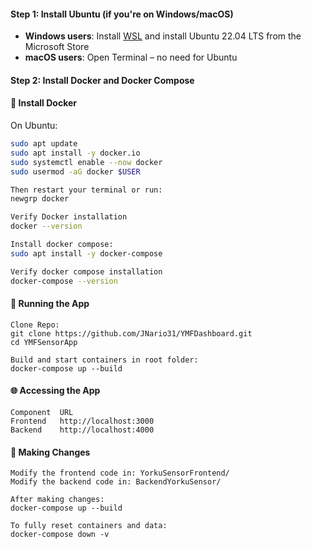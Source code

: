 #### Step 1: Install Ubuntu (if you're on Windows/macOS)
- **Windows users**: Install [WSL](https://learn.microsoft.com/en-us/windows/wsl/install) and install Ubuntu 22.04 LTS from the Microsoft Store
- **macOS users**: Open Terminal – no need for Ubuntu

#### Step 2: Install Docker and Docker Compose

#### 🐳 Install Docker
On Ubuntu:
```bash
sudo apt update
sudo apt install -y docker.io
sudo systemctl enable --now docker
sudo usermod -aG docker $USER

Then restart your terminal or run:
newgrp docker

Verify Docker installation
docker --version

Install docker compose:
sudo apt install -y docker-compose

Verify docker compose installation
docker-compose --version
```

#### 🚀 Running the App
```
Clone Repo:
git clone https://github.com/JNario31/YMFDashboard.git
cd YMFSensorApp

Build and start containers in root folder:
docker-compose up --build
```
#### 🌐 Accessing the App
```
Component  URL
Frontend   http://localhost:3000
Backend    http://localhost:4000
```

#### 🧪 Making Changes
```
Modify the frontend code in: YorkuSensorFrontend/
Modify the backend code in: BackendYorkuSensor/

After making changes:
docker-compose up --build

To fully reset containers and data:
docker-compose down -v
```


